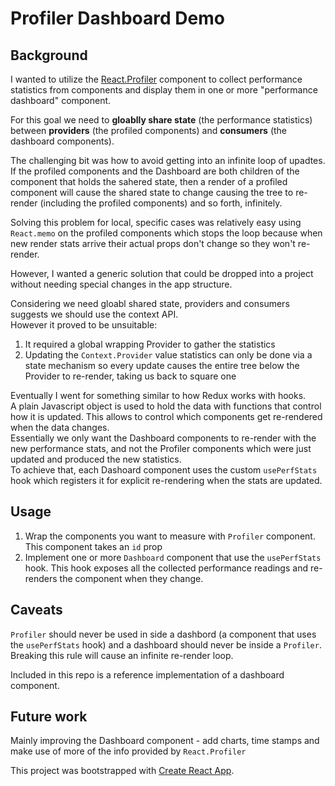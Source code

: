 # Profiler Dashboard Demo
## Background
I wanted to utilize the [React.Profiler](https://reactjs.org/docs/profiler.html) component to collect performance statistics from components and display them in one or more "performance dashboard" component.

For this goal we need to **gloablly share state** (the performance statistics) between **providers** (the profiled components) and **consumers** (the dashboard components).

The challenging bit was how to avoid getting into an infinite loop of upadtes.  
If the profiled components and the Dashboard are both children of the component that holds the sahered state, then a render of a profiled component will cause the shared state to change causing the tree to re-render (including the profiled components) and so forth, infinitely.  

Solving this problem for local, specific cases was relatively easy using `React.memo` on the profiled components which stops the loop because when new render stats arrive their actual props don't change so they won't re-render.  

However, I wanted a generic solution that could be dropped into a project without needing special changes in the app structure.

Considering we need gloabl shared state, providers and consumers suggests we should use the context API.  
However it proved to be unsuitable:
1) It required a global wrapping Provider to gather the statistics
2) Updating the `Context.Provider` value statistics can only be done via a state mechanism so every update causes the entire tree below the Provider to re-render, taking us back to square one

Eventually I went for something similar to how Redux works with hooks.  
A plain Javascript object is used to hold the data with functions that control how it is updated. This allows to control which components get re-rendered when the data changes.  
Essentially we only want the Dashboard components to re-render with the new performance stats, and not the Profiler components which were just updated and produced the new statistics.  
To achieve that, each Dashoard component uses the custom `usePerfStats` hook which registers it for explicit re-rendering when the stats are updated.

## Usage
1. Wrap the components you want to measure with `Profiler` component. This component takes an `id` prop
2. Implement one or more `Dashboard` component that use the `usePerfStats` hook. This hook exposes all the collected performance readings and re-renders the component when they change.

## Caveats
`Profiler` should never be used in side a dashbord (a component that uses the `usePerfStats` hook) and a dashboard should never be inside a `Profiler`.  
Breaking this rule will cause an infinite re-render loop.

Included in this repo is a reference implementation of a dashboard component.

## Future work
Mainly improving the Dashboard component - add charts, time stamps and make use of more of the info provided by `React.Profiler`


This project was bootstrapped with [Create React App](https://github.com/facebook/create-react-app).
